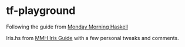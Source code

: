 # tf-playground

Following the guide from [Monday Morning Haskell](https://mmhaskell.com/blog/2017/8/14/starting-out-with-haskell-tensor-flow)

Iris.hs from [MMH Iris Guide](https://mmhaskell.com/blog/2017/8/21/digging-in-deep-solving-a-real-problem-with-haskell-tensor-flow) with a few personal tweaks and comments.
